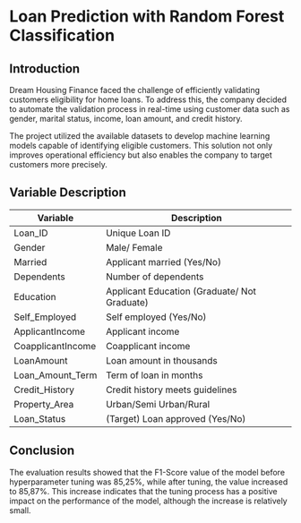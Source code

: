 # Loan Prediction with Random Forest Classification

## Introduction
Dream Housing Finance faced the challenge of efficiently validating customers eligibility for home loans. To address this, the company decided to automate the validation process in real-time using customer data such as gender, marital status, income, loan amount, and credit history.

The project utilized the available datasets to develop machine learning models capable of identifying eligible customers. This solution not only improves operational efficiency but also enables the company to target customers more precisely.

## Variable Description
| Variable           | Description                               |
|--------------------|-------------------------------------------|
| Loan_ID            | Unique Loan ID                            |
| Gender             | Male/ Female                              |
| Married            | Applicant married (Yes/No)                |
| Dependents         | Number of dependents                      |
| Education          | Applicant Education (Graduate/ Not Graduate) |
| Self_Employed      | Self employed (Yes/No)                    |
| ApplicantIncome    | Applicant income                          |
| CoapplicantIncome  | Coapplicant income                        |
| LoanAmount         | Loan amount in thousands                  |
| Loan_Amount_Term   | Term of loan in months                    |
| Credit_History     | Credit history meets guidelines           |
| Property_Area      | Urban/Semi Urban/Rural                    |
| Loan_Status        | (Target) Loan approved (Yes/No)           |

## Conclusion
The evaluation results showed that the F1-Score value of the model before hyperparameter tuning was 85,25%, while after tuning, the value increased to 85,87%. This increase indicates that the tuning process has a positive impact on the performance of the model, although the increase is relatively small.
